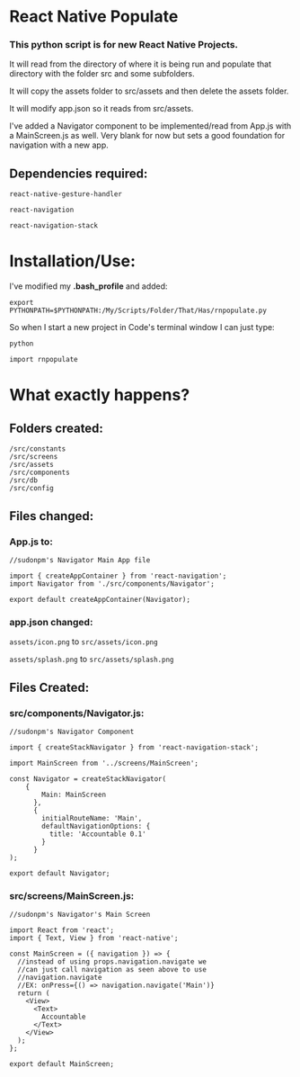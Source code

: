 # React Native Populate

### This python script is for new React Native Projects.

It will read from the directory of where it is being run and populate that directory with the folder src and some subfolders.

It will copy the assets folder to src/assets and then delete the assets folder.

It will modify app.json so it reads from src/assets.

I've added a Navigator component to be implemented/read from App.js with a MainScreen.js as well. Very blank for now but sets a good foundation for navigation with a new app.

## Dependencies required:

```react-native-gesture-handler```

```react-navigation```

```react-navigation-stack```

# Installation/Use:

I've modified my **.bash_profile** and added:

```export PYTHONPATH=$PYTHONPATH:/My/Scripts/Folder/That/Has/rnpopulate.py```

So when I start a new project in Code's terminal window I can just type:

```python```

```import rnpopulate```

# What exactly happens?

## Folders created:

```
/src/constants
/src/screens
/src/assets
/src/components
/src/db
/src/config
```

## Files changed:

### App.js to:

```
//sudonpm's Navigator Main App file

import { createAppContainer } from 'react-navigation';
import Navigator from './src/components/Navigator';

export default createAppContainer(Navigator);
```

### app.json changed:

```assets/icon.png```  to ```src/assets/icon.png```

```assets/splash.png``` to ```src/assets/splash.png```

## Files Created:

### src/components/Navigator.js:

```
//sudonpm's Navigator Component

import { createStackNavigator } from 'react-navigation-stack';

import MainScreen from '../screens/MainScreen';

const Navigator = createStackNavigator(
    {
        Main: MainScreen
      },
      {
        initialRouteName: 'Main',
        defaultNavigationOptions: {
          title: 'Accountable 0.1'
        }
      }
);

export default Navigator;
```

### src/screens/MainScreen.js:

```
//sudonpm's Navigator's Main Screen

import React from 'react';
import { Text, View } from 'react-native';

const MainScreen = ({ navigation }) => {
  //instead of using props.navigation.navigate we
  //can just call navigation as seen above to use
  //navigation.navigate
  //EX: onPress={() => navigation.navigate('Main')}
  return ( 
    <View>
      <Text>
        Accountable
      </Text>
    </View>
  );
};

export default MainScreen;
```